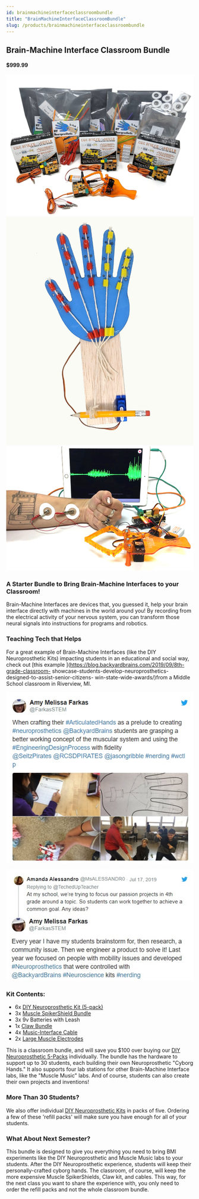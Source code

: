```yaml
---
id: brainmachineinterfaceclassroombundle
title: "BrainMachineInterfaceClassroomBundle"
slug: /products/brainmachineinterfaceclassroombundle
---
```


## Brain-Machine Interface Classroom Bundle

#### $999.99

![ReactionTimer](./img/DIYBMIClassroomKitLarge.png)
![DIYNeuroprosthetic](./img/DIY_Hand_Built_large.jpg)
![The Claw!](./img/ClawBundle_ipadClose.jpg)

### A Starter Bundle to Bring Brain-Machine Interfaces to your Classroom!

Brain-Machine Interfaces are devices that, you guessed it, help your brain
interface directly with machines in the world around you! By recording from
the electrical activity of your nervous system, you can transform those neural
signals into instructions for programs and robotics.

### Teaching Tech that Helps

For a great example of Brain-Machine Interfaces (like the DIY Neuroprosthetic
Kits) impacting students in an educational and social way, check out [this
example ](https://blog.backyardbrains.com/2019/09/8th-grade-classroom-
showcase-students-develop-neuroprosthetics-designed-to-assist-senior-citizens-
win-state-wide-awards/)from a Middle School classroom in Riverview, MI.

![FarkasDIYHand2.jpg](././img/FarkasDIYHand2.jpg)

![FarkasDIYHand1.jpg](././img/FarkasDIYHand1.jpg)

### Kit Contents:

  * 6x [DIY Neuroprosthetic Kit (5-pack)](./DIYHand)
  * 3x [Muscle SpikerShield Bundle](./MuscleSpikerShieldBundle)
  * 3x 9v Batteries with Leash 
  * 1x [Claw Bundle](./ClawBundle)
  * 4x [Music-Interface Cable](./musicinterfacecable)
  * 2x [Large Muscle Electrodes](./emglargeelectrodes)

This is a classroom bundle, and will save you $100 over buying our [DIY
Neuroprosthetic 5-Packs](DIYHand) individually. The bundle has the hardware to
support up to 30 students, each building their own Neuroprosthetic "Cyborg
Hands." It also supports four lab stations for other Brain-Machine Interface
labs, like the "Muscle Music" labs. And of course, students can also create
their own projects and inventions!

### More Than 30 Students?

We also offer individual [DIY Neuroprosthetic Kits](./DIYHand) in packs of five.
Ordering a few of these 'refill packs' will make sure you have enough for all
of your students.

### What About Next Semester?

This bundle is designed to give you everything you need to bring BMI
experiments like the DIY Neuroprosthetic and Muscle Music labs to your
students. After the DIY Neuroprosthetic experience, students will keep their
personally-crafted cyborg hands. The classroom, of course, will keep the more
expensive Muscle SpikerShields, Claw kit, and cables. This way, for the next
class you want to share the experience with, you only need to order the refill
packs and not the whole classroom bundle.

